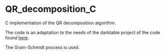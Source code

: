 # QR_decomposition_C

C implementation of the QR decomposition algorithm.

The code is an adaptation to the needs of the darktable project of the code found [here](https://stackoverflow.com/questions/35834294/implementing-qr-decomposition-in-c).

The Gram-Schmidt process is used.
